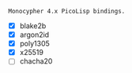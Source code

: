 ```
Monocypher 4.x PicoLisp bindings.
```
- [x] blake2b
- [x] argon2id
- [x] poly1305
- [x] x25519
- [ ] chacha20
